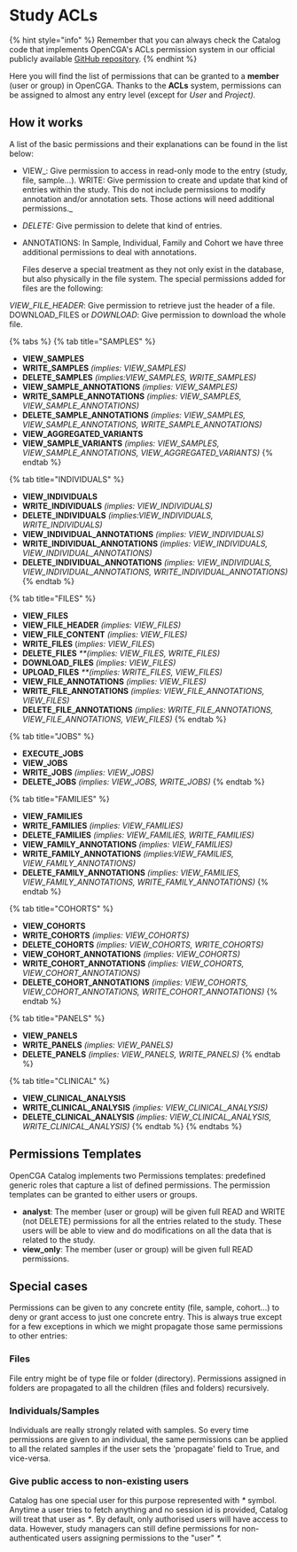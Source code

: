 # Study ACLs

{% hint style="info" %}
Remember that you can always check the Catalog code that implements OpenCGA's ACLs permission system in our official publicly available [GitHub repository](https://github.com/opencb/opencga/blob/9b00edc7b556898d6b65527a333ecdd62aea3791/opencga-core/src/main/java/org/opencb/opencga/core/models/study/StudyAclEntry.java).
{% endhint %}

Here you will find the list of permissions that can be granted to a **member** \(user or group\) in OpenCGA. Thanks to the **ACLs** system, permissions can be assigned to almost any entry level \(except for _User_ and _Project\)._

## How it works

A list of the basic permissions and their explanations can be found in the list below:

* VIEW_: Give permission to access in read-only mode to the entry \(study, file, sample...\). WRITE: Give permission to create and update that kind of entries within the study. This do not include permissions to modify annotation and/or annotation sets. Those actions will need additional permissions._
* _DELETE:_ Give permission to delete that kind of entries. 
* ANNOTATIONS: In Sample, Individual, Family and Cohort we have three additional permissions to deal with annotations.

  Files deserve a special treatment as they not only exist in the database, but also physically in the file system. The special permissions added for files are the following:

_VIEW\_FILE\_HEADER_: Give permission to retrieve just the header of a file. DOWNLOAD\_FILES or _DOWNLOAD_: Give permission to download the whole file.

{% tabs %}
{% tab title="SAMPLES" %}
* **VIEW\_SAMPLES**
* **WRITE\_SAMPLES** _\(implies: VIEW\_SAMPLES\)_
* **DELETE\_SAMPLES** _\(implies:VIEW\_SAMPLES, WRITE\_SAMPLES\)_
* **VIEW\_SAMPLE\_ANNOTATIONS** _\(implies: VIEW\_SAMPLES\)_
* **WRITE\_SAMPLE\_ANNOTATIONS** _\(implies: VIEW\_SAMPLES, VIEW\_SAMPLE\_ANNOTATIONS\)_
* **DELETE\_SAMPLE\_ANNOTATIONS** _\(implies: VIEW\_SAMPLES, VIEW\_SAMPLE\_ANNOTATIONS, WRITE\_SAMPLE\_ANNOTATIONS\)_
* **VIEW\_AGGREGATED\_VARIANTS**
* **VIEW\_SAMPLE\_VARIANTS** _\(implies: VIEW\_SAMPLES, VIEW\_SAMPLE\_ANNOTATIONS, VIEW\_AGGREGATED\_VARIANTS\)_
{% endtab %}

{% tab title="INDIVIDUALS" %}
* **VIEW\_INDIVIDUALS**
* **WRITE\_INDIVIDUALS** _\(implies: VIEW\_INDIVIDUALS\)_
* **DELETE\_INDIVIDUALS** _\(implies:VIEW\_INDIVIDUALS, WRITE\_INDIVIDUALS\)_
* **VIEW\_INDIVIDUAL\_ANNOTATIONS** _\(implies: VIEW\_INDIVIDUALS\)_
* **WRITE\_INDIVIDUAL\_ANNOTATIONS** _\(implies: VIEW\_INDIVIDUALS, VIEW\_INDIVIDUAL\_ANNOTATIONS\)_
* **DELETE\_INDIVIDUAL\_ANNOTATIONS** _\(implies: VIEW\_INDIVIDUALS, VIEW\_INDIVIDUAL\_ANNOTATIONS, WRITE\_INDIVIDUAL\_ANNOTATIONS\)_
{% endtab %}

{% tab title="FILES" %}
* **VIEW\_FILES**
* **VIEW\_FILE\_HEADER** _\(implies: VIEW\_FILES\)_
* **VIEW\_FILE\_CONTENT** _\(implies: VIEW\_FILES\)_ 
* **WRITE\_FILES** \(_implies: VIEW\_FILES_\)
* **DELETE\_FILES** _\*\*\(implies: VIEW\_FILES, WRITE\_FILES\)_
* **DOWNLOAD\_FILES** _\(implies: VIEW\_FILES\)_
* **UPLOAD\_FILES** _\*\*\(implies: WRITE\_FILES, VIEW\_FILES\)_ 
* **VIEW\_FILE\_ANNOTATIONS** _\(implies: VIEW\_FILES\)_
* **WRITE\_FILE\_ANNOTATIONS** _\(implies: VIEW\_FILE\_ANNOTATIONS, VIEW\_FILES\)_
* **DELETE\_FILE\_ANNOTATIONS** _\(implies: WRITE\_FILE\_ANNOTATIONS, VIEW\_FILE\_ANNOTATIONS, VIEW\_FILES\)_
{% endtab %}

{% tab title="JOBS" %}
* **EXECUTE\_JOBS**
* **VIEW\_JOBS**
* **WRITE\_JOBS** _\(implies: VIEW\_JOBS\)_
* **DELETE\_JOBS** _\(implies: VIEW\_JOBS, WRITE\_JOBS\)_
{% endtab %}

{% tab title="FAMILIES" %}
* **VIEW\_FAMILIES**
* **WRITE\_FAMILIES** _\(implies: VIEW\_FAMILIES\)_
* **DELETE\_FAMILIES** _\(implies: VIEW\_FAMILIES, WRITE\_FAMILIES\)_
* **VIEW\_FAMILY\_ANNOTATIONS** _\(implies: VIEW\_FAMILIES\)_
* **WRITE\_FAMILY\_ANNOTATIONS** _\(implies:VIEW\_FAMILIES, VIEW\_FAMILY\_ANNOTATIONS\)_
* **DELETE\_FAMILY\_ANNOTATIONS** _\(implies: VIEW\_FAMILIES, VIEW\_FAMILY\_ANNOTATIONS, WRITE\_FAMILY\_ANNOTATIONS\)_
{% endtab %}

{% tab title="COHORTS" %}
* **VIEW\_COHORTS**
* **WRITE\_COHORTS** _\(implies: VIEW\_COHORTS\)_
* **DELETE\_COHORTS** _\(implies: VIEW\_COHORTS, WRITE\_COHORTS\)_
* **VIEW\_COHORT\_ANNOTATIONS** _\(implies: VIEW\_COHORTS\)_
* **WRITE\_COHORT\_ANNOTATIONS** _\(implies: VIEW\_COHORTS, VIEW\_COHORT\_ANNOTATIONS\)_
* **DELETE\_COHORT\_ANNOTATIONS** _\(implies: VIEW\_COHORTS, VIEW\_COHORT\_ANNOTATIONS, WRITE\_COHORT\_ANNOTATIONS\)_
{% endtab %}

{% tab title="PANELS" %}
* **VIEW\_PANELS**
* **WRITE\_PANELS** _\(implies: VIEW\_PANELS\)_
* **DELETE\_PANELS** _\(implies: VIEW\_PANELS, WRITE\_PANELS\)_
{% endtab %}

{% tab title="CLINICAL" %}
* **VIEW\_CLINICAL\_ANALYSIS**
* **WRITE\_CLINICAL\_ANALYSIS** _\(implies: VIEW\_CLINICAL\_ANALYSIS\)_
* **DELETE\_CLINICAL\_ANALYSIS** _\(implies: VIEW\_CLINICAL\_ANALYSIS, WRITE\_CLINICAL\_ANALYSIS\)_
{% endtab %}
{% endtabs %}

## Permissions Templates <a id="SharingandPermissions-Specialcases"></a>

OpenCGA Catalog implements two Permissions templates: predefined generic roles that capture a list of defined permissions. The permission templates can be granted to either users or groups.

* **analyst**: The member \(user or group\) will be given full READ and WRITE \(not DELETE\) permissions for all the entries related to the study. These users will be able to view and do modifications on all the data that is related to the study. 
* **view\_only**: The member \(user or group\) will be given full READ permissions.

## Special cases <a id="SharingandPermissions-Specialcases"></a>

Permissions can be given to any concrete entity \(file, sample, cohort...\) to deny or grant access to just one concrete entry. This is always true except for a few exceptions in which we might propagate those same permissions to other entries:

### Files <a id="SharingandPermissions-Files"></a>

File entry might be of type file or folder \(directory\). Permissions assigned in folders are propagated to all the children \(files and folders\) recursively.

### Individuals/Samples <a id="SharingandPermissions-Individuals/Samples"></a>

Individuals are really strongly related with samples. So every time permissions are given to an individual, the same permissions can be applied to all the related samples if the user sets the 'propagate' field to True, and vice-versa.

### Give public access to non-existing users <a id="SharingandPermissions-Givepublicaccesstonon-existingusers"></a>

Catalog has one special user for this purpose represented with _\*_ symbol. Anytime a user tries to fetch anything and no session id is provided, Catalog will treat that user as _\*_. By default, only authorised users will have access to data. However, study managers can still define permissions for non-authenticated users assigning permissions to the "user" _\*._

